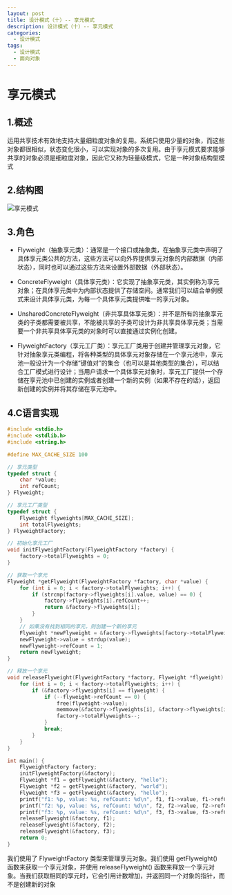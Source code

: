```yaml
---
layout: post
title: 设计模式（十）-- 享元模式
description: 设计模式（十）-- 享元模式
categories:
  - 设计模式
tags:
  - 设计模式
  - 面向对象
---
```


# 享元模式

## 1.概述

运用共享技术有效地支持大量细粒度对象的复用。系统只使用少量的对象，而这些对象都很相似，状态变化很小，可以实现对象的多次复用。由于享元模式要求能够共享的对象必须是细粒度对象，因此它又称为轻量级模式，它是一种对象结构型模式

## 2.结构图

![享元模式](https://kx-image.oss-cn-chengdu.aliyuncs.com/%E4%BA%AB%E5%85%83%E6%A8%A1%E5%BC%8F.png)

## 3.角色

- Flyweight（抽象享元类）：通常是一个接口或抽象类，在抽象享元类中声明了具体享元类公共的方法，这些方法可以向外界提供享元对象的内部数据（内部状态），同时也可以通过这些方法来设置外部数据（外部状态）。

- ConcreteFlyweight（具体享元类）：它实现了抽象享元类，其实例称为享元对象；在具体享元类中为内部状态提供了存储空间。通常我们可以结合单例模式来设计具体享元类，为每一个具体享元类提供唯一的享元对象。
  
- UnsharedConcreteFlyweight（非共享具体享元类）：并不是所有的抽象享元类的子类都需要被共享，不能被共享的子类可设计为非共享具体享元类；当需要一个非共享具体享元类的对象时可以直接通过实例化创建。
  
- FlyweightFactory（享元工厂类）：享元工厂类用于创建并管理享元对象，它针对抽象享元类编程，将各种类型的具体享元对象存储在一个享元池中，享元池一般设计为一个存储“键值对”的集合（也可以是其他类型的集合），可以结合工厂模式进行设计；当用户请求一个具体享元对象时，享元工厂提供一个存储在享元池中已创建的实例或者创建一个新的实例（如果不存在的话），返回新创建的实例并将其存储在享元池中。


## 4.C语言实现

```c
#include <stdio.h>
#include <stdlib.h>
#include <string.h>

#define MAX_CACHE_SIZE 100

// 享元类型
typedef struct {
    char *value;
    int refCount;
} Flyweight;

// 享元工厂类型
typedef struct {
    Flyweight flyweights[MAX_CACHE_SIZE];
    int totalFlyweights;
} FlyweightFactory;

// 初始化享元工厂
void initFlyweightFactory(FlyweightFactory *factory) {
    factory->totalFlyweights = 0;
}

// 获取一个享元
Flyweight *getFlyweight(FlyweightFactory *factory, char *value) {
    for (int i = 0; i < factory->totalFlyweights; i++) {
        if (strcmp(factory->flyweights[i].value, value) == 0) {
            factory->flyweights[i].refCount++;
            return &factory->flyweights[i];
        }
    }
    // 如果没有找到相同的享元，则创建一个新的享元
    Flyweight *newFlyweight = &factory->flyweights[factory->totalFlyweights++];
    newFlyweight->value = strdup(value);
    newFlyweight->refCount = 1;
    return newFlyweight;
}

// 释放一个享元
void releaseFlyweight(FlyweightFactory *factory, Flyweight *flyweight) {
    for (int i = 0; i < factory->totalFlyweights; i++) {
        if (&factory->flyweights[i] == flyweight) {
            if (--flyweight->refCount == 0) {
                free(flyweight->value);
                memmove(&factory->flyweights[i], &factory->flyweights[i+1], sizeof(Flyweight) * (factory->totalFlyweights - i - 1));
                factory->totalFlyweights--;
            }
            break;
        }
    }
}

int main() {
    FlyweightFactory factory;
    initFlyweightFactory(&factory);
    Flyweight *f1 = getFlyweight(&factory, "hello");
    Flyweight *f2 = getFlyweight(&factory, "world");
    Flyweight *f3 = getFlyweight(&factory, "hello");
    printf("f1: %p, value: %s, refCount: %d\n", f1, f1->value, f1->refCount);
    printf("f2: %p, value: %s, refCount: %d\n", f2, f2->value, f2->refCount);
    printf("f3: %p, value: %s, refCount: %d\n", f3, f3->value, f3->refCount);
    releaseFlyweight(&factory, f1);
    releaseFlyweight(&factory, f2);
    releaseFlyweight(&factory, f3);
    return 0;
}
```

我们使用了 FlyweightFactory 类型来管理享元对象。我们使用 getFlyweight() 函数来获取一个享元对象，并使用 releaseFlyweight() 函数来释放一个享元对象。当我们获取相同的享元时，它会引用计数增加，并返回同一个对象的指针，而不是创建新的对象
